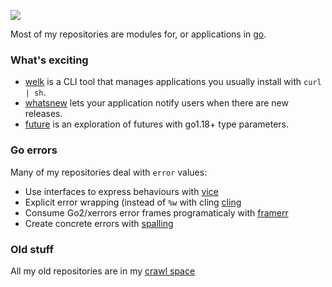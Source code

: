 ![](https://repl.ca/social-mushroom.jpg)

Most of my repositories are modules for, or applications in [go](https://golang.org).

### What's exciting

- [welk](./welk) is a CLI tool that manages applications you usually install with `curl | sh`.
- [whatsnew](./whatsnew) lets your application notify users when there are new releases.
- [future](./future) is an exploration of futures with go1.18+ type parameters.

### Go errors
Many of my repositories deal with `error` values:

- Use interfaces to express behaviours with [vice](./vice) 
- Explicit error wrapping (instead of `%w` with cling [cling](./cling)
- Consume Go2/xerrors error frames programaticaly with [framerr](./framerr)
- Create concrete errors with [spalling](./spalling)

### Old stuff

All my old repositories are in my [crawl space](https://github.com/crawl-space)
